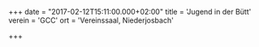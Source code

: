 +++
date = "2017-02-12T15:11:00.000+02:00"
title = 'Jugend in der Bütt'
verein = 'GCC'
ort = 'Vereinssaal, Niederjosbach'

+++

      